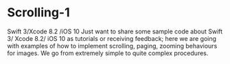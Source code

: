 # Scrolling-1
Swift 3/Xcode 8.2 /iOS 10
Just want to share some sample code about Swift 3/ Xcode 8.2/ iOS 10 as tutorials or receiving feedback; here we are going
with examples of how to implement scrolling, paging, zooming behaviours for images. We go from extremely simple to quite
complex procedures.
